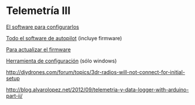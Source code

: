 # Telemetría III

[El software para configurarlos](http://ardupilot.com/downloads/)

[Todo el software de autopilot](http://ardupilot.com/downloads/?category=29) (incluye firmware)

[Para actualizar el firmware](http://ardupilot.com/downloads/?did=89)

[Herramienta de configuración](http://ardupilot.com/wp-content/plugins/download-monitor/download.php?id=89) (sólo windows)

http://diydrones.com/forum/topics/3dr-radios-will-not-connect-for-initial-setup

http://blog.alvarolopez.net/2012/09/telemetria-y-data-logger-with-arduino-part-ii/
